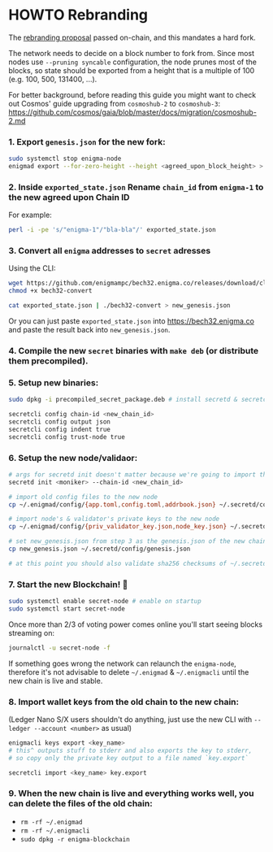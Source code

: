 # HOWTO Rebranding

The [rebranding proposal](https://explorer.cashmaney.com/proposals/7) passed on-chain, and this mandates a hard fork.

The network needs to decide on a block number to fork from.
Since most nodes use `--pruning syncable` configuration, the node prunes most of the blocks, so state should be exported from a height that is a multiple of 100 (e.g. 100, 500, 131400, ...).

For better background, before reading this guide you might want to check out Cosmos' guide upgrading from `cosmoshub-2` to `cosmoshub-3`: https://github.com/cosmos/gaia/blob/master/docs/migration/cosmoshub-2.md

### 1. Export `genesis.json` for the new fork:

```bash
sudo systemctl stop enigma-node
enigmad export --for-zero-height --height <agreed_upon_block_height> > exported_state.json
```

### 2. Inside `exported_state.json` Rename `chain_id` from `enigma-1` to the new agreed upon Chain ID

For example:

```bash
perl -i -pe 's/"enigma-1"/"bla-bla"/' exported_state.json
```

### 3. Convert all `enigma` addresses to `secret` adresses

Using the CLI:

```bash
wget https://github.com/enigmampc/bech32.enigma.co/releases/download/cli/bech32-convert
chmod +x bech32-convert

cat exported_state.json | ./bech32-convert > new_genesis.json
```

Or you can just paste `exported_state.json` into https://bech32.enigma.co and paste the result back into `new_genesis.json`.

### 4. Compile the new `secret` binaries with `make deb` (or distribute them precompiled).

### 5. Setup new binaries:

```bash
sudo dpkg -i precompiled_secret_package.deb # install secretd & secretcli and setup secret-node.service

secretcli config chain-id <new_chain_id>
secretcli config output json
secretcli config indent true
secretcli config trust-node true
```

### 6. Setup the new node/validaor:

```bash
# args for secretd init doesn't matter because we're going to import the old config files
secretd init <moniker> --chain-id <new_chain_id>

# import old config files to the new node
cp ~/.enigmad/config/{app.toml,config.toml,addrbook.json} ~/.secretd/config

# import node's & validator's private keys to the new node
cp ~/.enigmad/config/{priv_validator_key.json,node_key.json} ~/.secretd/config

# set new_genesis.json from step 3 as the genesis.json of the new chain
cp new_genesis.json ~/.secretd/config/genesis.json

# at this point you should also validate sha256 checksums of ~/.secretd/config/* against ~/.enigmad/config/*
```

### 7. Start the new Blockchain! :tada:

```bash
sudo systemctl enable secret-node # enable on startup
sudo systemctl start secret-node
```

Once more than 2/3 of voting power comes online you'll start seeing blocks streaming on:

```bash
journalctl -u secret-node -f
```

If something goes wrong the network can relaunch the `enigma-node`, therefore it's not advisable to delete `~/.enigmad` & `~/.enigmacli` until the new chain is live and stable.

### 8. Import wallet keys from the old chain to the new chain:

(Ledger Nano S/X users shouldn't do anything, just use the new CLI with `--ledger --account <number>` as usual)

```bash
enigmacli keys export <key_name>
# this^ outputs stuff to stderr and also exports the key to stderr,
# so copy only the private key output to a file named `key.export`

secretcli import <key_name> key.export
```

### 9. When the new chain is live and everything works well, you can delete the files of the old chain:

- `rm -rf ~/.enigmad`
- `rm -rf ~/.enigmacli`
- `sudo dpkg -r enigma-blockchain`
